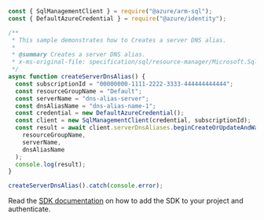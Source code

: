 ```javascript
const { SqlManagementClient } = require("@azure/arm-sql");
const { DefaultAzureCredential } = require("@azure/identity");

/**
 * This sample demonstrates how to Creates a server DNS alias.
 *
 * @summary Creates a server DNS alias.
 * x-ms-original-file: specification/sql/resource-manager/Microsoft.Sql/preview/2020-11-01-preview/examples/ServerDnsAliasCreateOrUpdate.json
 */
async function createServerDnsAlias() {
  const subscriptionId = "00000000-1111-2222-3333-444444444444";
  const resourceGroupName = "Default";
  const serverName = "dns-alias-server";
  const dnsAliasName = "dns-alias-name-1";
  const credential = new DefaultAzureCredential();
  const client = new SqlManagementClient(credential, subscriptionId);
  const result = await client.serverDnsAliases.beginCreateOrUpdateAndWait(
    resourceGroupName,
    serverName,
    dnsAliasName
  );
  console.log(result);
}

createServerDnsAlias().catch(console.error);
```

Read the [SDK documentation](https://github.com/Azure/azure-sdk-for-js/blob/%40azure%2Farm-sql_9.0.1/sdk/sql/arm-sql/README.md) on how to add the SDK to your project and authenticate.
